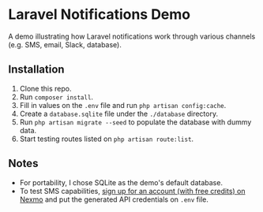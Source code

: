 # Laravel Notifications Demo

A demo illustrating how Laravel notifications work through various channels (e.g. SMS, email, Slack, database).

## Installation

1. Clone this repo.
1. Run `composer install`.
1. Fill in values on the `.env` file and run `php artisan config:cache`.
1. Create a `database.sqlite` file under the `./database` directory.
1. Run `php artisan migrate --seed` to populate the database with dummy data.
1. Start testing routes listed on `php artisan route:list`.

## Notes

- For portability, I chose SQLite as the demo's default database.
- To test SMS capabilities, [sign up for an account (with free credits) on Nexmo](https://dashboard.nexmo.com/sign-up) and put the generated API credentials on `.env` file.
